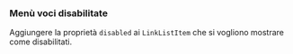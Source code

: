 ### Menù voci disabilitate

Aggiungere la proprietà `disabled` ai `LinkListItem` che si vogliono mostrare come disabilitati.

<!-- STORY -->
